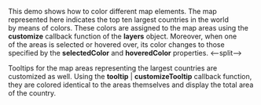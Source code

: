 This demo shows how to&nbsp;color different map elements. The map represented here indicates the top ten largest countries in&nbsp;the world by&nbsp;means of&nbsp;colors. These colors are assigned to&nbsp;the map areas using the **customize** callback function of&nbsp;the **layers** object. Moreover, when one of&nbsp;the areas is&nbsp;selected or&nbsp;hovered over, its color changes to&nbsp;those specified by&nbsp;the **selectedColor** and **hoveredColor** properties.
<--split-->



Tooltips for the map areas representing the largest countries are customized as&nbsp;well. Using the **tooltip**&nbsp;| **customizeTooltip** callback function, they are colored identical to&nbsp;the areas themselves and display the total area of&nbsp;the country.